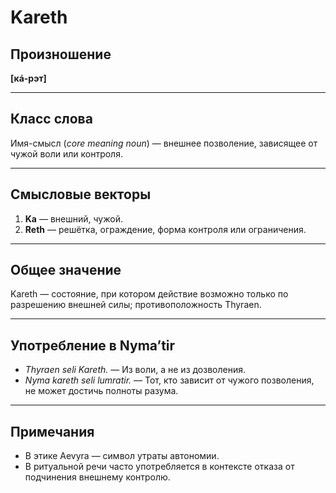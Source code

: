 # Kareth

## Произношение
**[кá-рэт]**

---

## Класс слова
Имя-смысл (*core meaning noun*) — внешнее позволение, зависящее от чужой воли или контроля.

---

## Смысловые векторы

1. **Ka** — внешний, чужой.
2. **Reth** — решётка, ограждение, форма контроля или ограничения.

---

## Общее значение
Kareth — состояние, при котором действие возможно только по разрешению внешней силы; противоположность Thyraen.

---

## Употребление в Nyma’tir
- *Thyraen seli Kareth.* — Из воли, а не из дозволения.
- *Nyma kareth seli lumratir.* — Тот, кто зависит от чужого позволения, не может достичь полноты разума.

---

## Примечания
- В этике Aevyra — символ утраты автономии.
- В ритуальной речи часто употребляется в контексте отказа от подчинения внешнему контролю.
